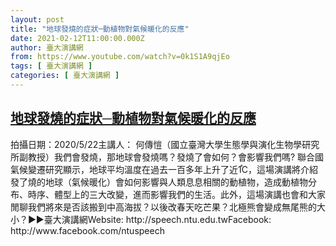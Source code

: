 ```yaml
---
layout: post
title: "地球發燒的症狀─動植物對氣候暖化的反應"
date: 2021-02-12T11:00:00.000Z
author: 臺大演講網
from: https://www.youtube.com/watch?v=0k1S1A9qjEo
tags: [ 臺大演講網 ]
categories: [ 臺大演講網 ]
---
```

<!--1613127600000-->
[地球發燒的症狀─動植物對氣候暖化的反應](https://www.youtube.com/watch?v=0k1S1A9qjEo)
------

<div>
拍攝日期：2020/5/22主講人： 何傳愷（國立臺灣大學生態學與演化生物學研究所副教授）我們會發燒，那地球會發燒嗎？發燒了會如何？會影響我們嗎? 聯合國氣候變遷研究顯示，地球平均溫度在過去一百多年上升了近1֯C，這場演講將介紹發了燒的地球（氣候暖化）會如何影響與人類息息相關的動植物，造成動植物分布、時序、體型上的三大改變，進而影響我們的生活。此外，這場演講也會和大家閒聊我們將來是否該搬到中高海拔？以後改春天吃芒果？北極熊會變成無尾熊的大小？►►臺大演講網Website: http://speech.ntu.edu.twFacebook: http://www.facebook.com/ntuspeech
</div>
